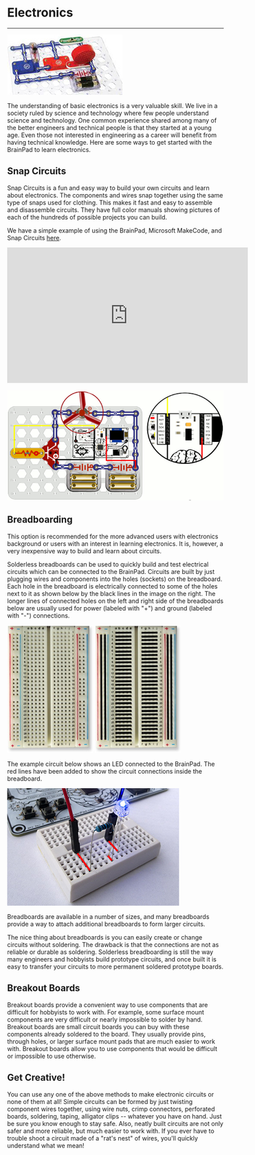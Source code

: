 # Electronics
---
![Snap Circuits](images/snap-circuits.jpg)

The understanding of basic electronics is a very valuable skill. We live in a society ruled by science and technology where few people understand science and technology. One common experience shared among many of the better engineers and technical people is that they started at a young age. Even those not interested in engineering as a career will benefit from having technical knowledge. Here are some ways to get started with the BrainPad to learn electronics.

## Snap Circuits
Snap Circuits is a fun and easy way to build your own circuits and learn about electronics.  The components and wires snap together using the same type of snaps used for clothing.  This makes it fast and easy to assemble and disassemble circuits.  They have full color manuals showing pictures of each of the hundreds of possible projects you can build.

We have a simple example of using the BrainPad, Microsoft MakeCode, and Snap Circuits [here](../projects/lift-off.md).  


<iframe width="560" height="315" src="https://www.youtube.com/embed/8tVkJDCwG3w?rel=0" frameborder="0" allow="autoplay; encrypted-media" allowfullscreen></iframe>


[![Snap Circuits](../projects/images/snap-circuits-lift-off.gif)](../projects/lift-off.md)

## Breadboarding
This option is recommended for the more advanced users with electronics background or users with an interest in learning electronics. It is, however, a very inexpensive way to build and learn about circuits.

Solderless breadboards can be used to quickly build and test electrical circuits which can be connected to the BrainPad.  Circuits are built by just plugging wires and components into the holes (sockets) on the breadboard.  Each hole in the breadboard is electrically connected to some of the holes next to it as shown below by the black lines in the image on the right. The longer lines of connected holes on the left and right side of the breadboards below are usually used for power (labeled with "+") and ground (labeled with "-") connections.

![Breadboard](images/breadboard.jpg) ![Breadboard](images/breadboard-connections.jpg)

The example circuit below shows an LED connected to the BrainPad.  The red lines have been added to show the circuit connections inside the breadboard.

![Breadboard with LED](images/breadboard-led.jpg)

Breadboards are available in a number of sizes, and many breadboards provide a way to attach additional breadboards to form larger circuits.

The nice thing about breadboards is you can easily create or change circuits without soldering.  The drawback is that the connections are not as reliable or durable as soldering. Solderless breadboarding is still the way many engineers and hobbyists build prototype circuits, and once built it is easy to transfer your circuits to more permanent soldered prototype boards.

## Breakout Boards
Breakout boards provide a convenient way to use components that are difficult for hobbyists to work with. For example, some surface mount components are very difficult or nearly impossible to solder by hand. Breakout boards are small circuit boards you can buy with these components already soldered to the board. They usually provide pins, through holes, or larger surface mount pads that are much easier to work with. Breakout boards allow you to use components that would be difficult or impossible to use otherwise. 

## Get Creative!
You can use any one of the above methods to make electronic circuits or none of them at all! Simple circuits can be formed by just twisting component wires together, using wire nuts, crimp connectors, perforated boards, soldering, taping, alligator clips -- whatever you have on hand. Just be sure you know enough to stay safe. Also, neatly built circuits are not only safer and more reliable, but much easier to work with. If you ever have to trouble shoot a circuit made of a "rat's nest" of wires, you'll quickly understand what we mean!

